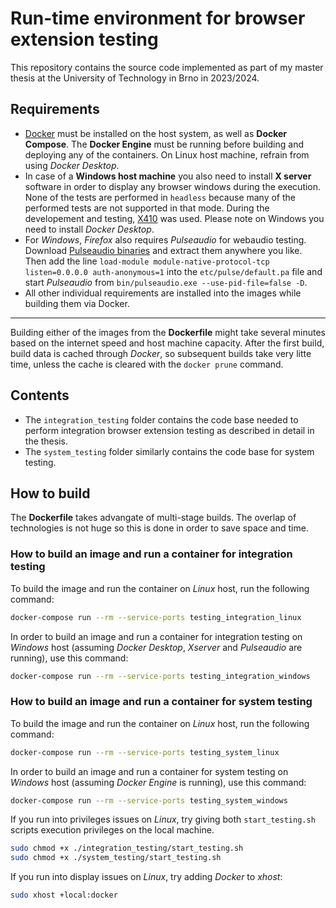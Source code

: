 # Run-time environment for browser extension testing

This repository contains the source code implemented as part of my master thesis at the University of Technology in Brno in 2023/2024. 

## Requirements
- [Docker](https://www.docker.com) must be installed on the host system, as well as **Docker Compose**. The **Docker Engine** must be running before building and deploying any of the containers. On Linux host machine, refrain from using *Docker Desktop*.
- In case of a **Windows host machine** you also need to install **X server** software in order to display any browser windows during the execution. None of the tests are performed in `headless` because many of the performed tests are not supported in that mode. During the developement and testing, [X410](https://x410.dev) was used. Please note on Windows you need to install *Docker Desktop*.
- For *Windows*, *Firefox* also requires *Pulseaudio* for webaudio testing. Download [Pulseaudio binaries](https://www.freedesktop.org/wiki/Software/PulseAudio/Ports/Windows/Support/) and extract them anywhere you like. Then add the line `load-module module-native-protocol-tcp listen=0.0.0.0 auth-anonymous=1` into the `etc/pulse/default.pa` file and start *Pulseaudio* from `bin/pulseaudio.exe --use-pid-file=false -D`.
- All other individual requirements are installed into the images while building them via Docker.

---

Building either of the images from the **Dockerfile** might take several minutes based on the internet speed and host machine capacity. After the first build, build data is cached through *Docker*, so subsequent builds take very litte time, unless the cache is cleared with the `docker prune` command.

## Contents
- The `integration_testing` folder contains the code base needed to perform integration browser extension testing as described in detail in the thesis. 
- The `system_testing` folder similarly contains the code base for system testing.

## How to build
The **Dockerfile** takes advangate of multi-stage builds. The overlap of technologies is not huge so this is done in order to save space and time. 

### How to build an image and run a container for integration testing
To build the image and run the container on *Linux* host, run the following command:
```bash
docker-compose run --rm --service-ports testing_integration_linux
```
In order to build an image and run a container for integration testing on *Windows* host (assuming *Docker Desktop*, *Xserver* and *Pulseaudio* are running), use this command:
```bash
docker-compose run --rm --service-ports testing_integration_windows
```
### How to build an image and run a container for system testing
To build the image and run the container on *Linux* host, run the following command:
```bash
docker-compose run --rm --service-ports testing_system_linux
```
In order to build an image and run a container for system testing on *Windows* host (assuming *Docker Engine* is running), use this command:
```bash
docker-compose run --rm --service-ports testing_system_windows
```
If you run into privileges issues on *Linux*, try giving both `start_testing.sh` scripts execution privileges on the local machine.

```bash
sudo chmod +x ./integration_testing/start_testing.sh
sudo chmod +x ./system_testing/start_testing.sh
```
If you run into display issues on *Linux*, try adding *Docker* to *xhost*:
```bash
sudo xhost +local:docker
```